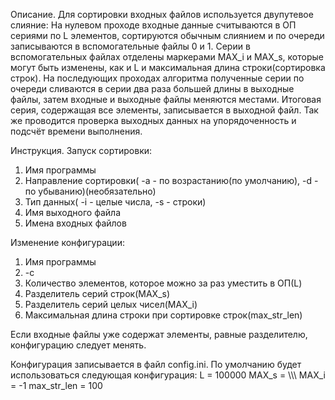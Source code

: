 Описание.
Для сортировки входных файлов используется двупутевое слияние:
На нулевом проходе входные данные считываются в ОП сериями по L элементов, сортируются обычным слиянием и по очереди записываются в вспомогательные файлы 0 и 1.
Серии в вспомогательных файлах отделены маркерами MAX_i и MAX_s, которые могут быть изменены, как и L и максимальная длина строки(сортировка строк).
На последующих проходах алгоритма полученные серии по очереди сливаются в серии два раза большей длины в выходные файлы, затем входные и выходные файлы меняются местами.
Итоговая серия, содержащая все элементы, записывается в выходной файл.
Так же проводится проверка выходных данных на упорядоченность и подсчёт времени выполнения.

Инструкция.
Запуск сортировки:
1. Имя программы
2. Направление сортировки( -a - по возрастанию(по умолчанию), -d - по убыванию)(необязательно)
3. Тип данных( -i - целые числа, -s - строки)
4. Имя выходного файла
5. Имена входных файлов

Изменение конфигурации:
1. Имя программы
2. -c
3. Количество элементов, которое можно за раз уместить в ОП(L)
4. Разделитель серий строк(MAX_s)
5. Разделитель серий целых чисел(MAX_i)
6. Максимальная длина строки при сортировке строк(max_str_len)

Если входные файлы уже содержат элементы, равные разделителю, конфигурацию следует менять.

Конфигурация записывается в файл config.ini.
По умолчанию будет использоваться следующая конфигурация:
L = 100000
MAX_s = \\\\\\
MAX_i = -1
max_str_len = 100
